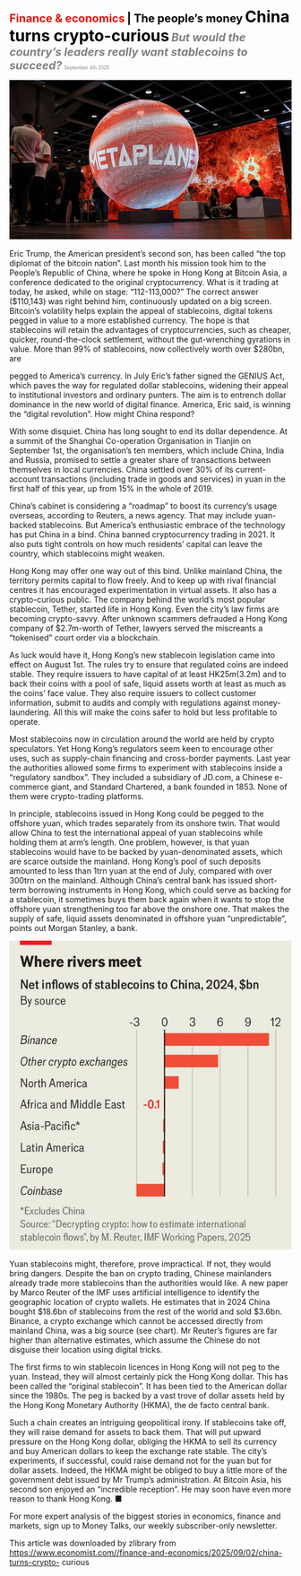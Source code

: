 <span style="color:#E3120B; font-size:14.9pt; font-weight:bold;">Finance & economics</span> <span style="color:#000000; font-size:14.9pt; font-weight:bold;">| The people’s money</span>
<span style="color:#000000; font-size:21.0pt; font-weight:bold;">China turns crypto-curious</span>
<span style="color:#808080; font-size:14.9pt; font-weight:bold; font-style:italic;">But would the country’s leaders really want stablecoins to succeed?</span>
<span style="color:#808080; font-size:6.2pt;">September 4th 2025</span>

![](../images/060_China_turns_crypto-curious/p0247_img01.jpeg)

Eric Trump, the American president’s second son, has been called “the top diplomat of the bitcoin nation”. Last month his mission took him to the People’s Republic of China, where he spoke in Hong Kong at Bitcoin Asia, a conference dedicated to the original cryptocurrency. What is it trading at today, he asked, while on stage: “112-113,000?” The correct answer ($110,143) was right behind him, continuously updated on a big screen. Bitcoin’s volatility helps explain the appeal of stablecoins, digital tokens pegged in value to a more established currency. The hope is that stablecoins will retain the advantages of cryptocurrencies, such as cheaper, quicker, round-the-clock settlement, without the gut-wrenching gyrations in value. More than 99% of stablecoins, now collectively worth over $280bn, are

pegged to America’s currency. In July Eric’s father signed the GENIUS Act, which paves the way for regulated dollar stablecoins, widening their appeal to institutional investors and ordinary punters. The aim is to entrench dollar dominance in the new world of digital finance. America, Eric said, is winning the “digital revolution”. How might China respond?

With some disquiet. China has long sought to end its dollar dependence. At a summit of the Shanghai Co-operation Organisation in Tianjin on September 1st, the organisation’s ten members, which include China, India and Russia, promised to settle a greater share of transactions between themselves in local currencies. China settled over 30% of its current-account transactions (including trade in goods and services) in yuan in the first half of this year, up from 15% in the whole of 2019.

China’s cabinet is considering a “roadmap” to boost its currency’s usage overseas, according to Reuters, a news agency. That may include yuan- backed stablecoins. But America’s enthusiastic embrace of the technology has put China in a bind. China banned cryptocurrency trading in 2021. It also puts tight controls on how much residents’ capital can leave the country, which stablecoins might weaken.

Hong Kong may offer one way out of this bind. Unlike mainland China, the territory permits capital to flow freely. And to keep up with rival financial centres it has encouraged experimentation in virtual assets. It also has a crypto-curious public. The company behind the world’s most popular stablecoin, Tether, started life in Hong Kong. Even the city’s law firms are becoming crypto-savvy. After unknown scammers defrauded a Hong Kong company of $2.7m-worth of Tether, lawyers served the miscreants a “tokenised” court order via a blockchain.

As luck would have it, Hong Kong’s new stablecoin legislation came into effect on August 1st. The rules try to ensure that regulated coins are indeed stable. They require issuers to have capital of at least HK$25m ($3.2m) and to back their coins with a pool of safe, liquid assets worth at least as much as the coins’ face value. They also require issuers to collect customer information, submit to audits and comply with regulations against money- laundering. All this will make the coins safer to hold but less profitable to operate.

Most stablecoins now in circulation around the world are held by crypto speculators. Yet Hong Kong’s regulators seem keen to encourage other uses, such as supply-chain financing and cross-border payments. Last year the authorities allowed some firms to experiment with stablecoins inside a “regulatory sandbox”. They included a subsidiary of JD.com, a Chinese e- commerce giant, and Standard Chartered, a bank founded in 1853. None of them were crypto-trading platforms.

In principle, stablecoins issued in Hong Kong could be pegged to the offshore yuan, which trades separately from its onshore twin. That would allow China to test the international appeal of yuan stablecoins while holding them at arm’s length. One problem, however, is that yuan stablecoins would have to be backed by yuan-denominated assets, which are scarce outside the mainland. Hong Kong’s pool of such deposits amounted to less than 1trn yuan at the end of July, compared with over 300trn on the mainland. Although China’s central bank has issued short-term borrowing instruments in Hong Kong, which could serve as backing for a stablecoin, it sometimes buys them back again when it wants to stop the offshore yuan strengthening too far above the onshore one. That makes the supply of safe, liquid assets denominated in offshore yuan “unpredictable”, points out Morgan Stanley, a bank.

![](../images/060_China_turns_crypto-curious/p0249_img01.jpeg)

Yuan stablecoins might, therefore, prove impractical. If not, they would bring dangers. Despite the ban on crypto trading, Chinese mainlanders already trade more stablecoins than the authorities would like. A new paper by Marco Reuter of the IMF uses artificial intelligence to identify the geographic location of crypto wallets. He estimates that in 2024 China bought $18.6bn of stablecoins from the rest of the world and sold $3.6bn. Binance, a crypto exchange which cannot be accessed directly from mainland China, was a big source (see chart). Mr Reuter’s figures are far higher than alternative estimates, which assume the Chinese do not disguise their location using digital tricks.

The first firms to win stablecoin licences in Hong Kong will not peg to the yuan. Instead, they will almost certainly pick the Hong Kong dollar. This has been called the “original stablecoin”. It has been tied to the American dollar since the 1980s. The peg is backed by a vast trove of dollar assets held by the Hong Kong Monetary Authority (HKMA), the de facto central bank.

Such a chain creates an intriguing geopolitical irony. If stablecoins take off, they will raise demand for assets to back them. That will put upward pressure on the Hong Kong dollar, obliging the HKMA to sell its currency and buy American dollars to keep the exchange rate stable. The city’s experiments, if successful, could raise demand not for the yuan but for dollar assets. Indeed, the HKMA might be obliged to buy a little more of the government debt issued by Mr Trump’s administration. At Bitcoin Asia, his second son enjoyed an “incredible reception”. He may soon have even more reason to thank Hong Kong. ■

For more expert analysis of the biggest stories in economics, finance and markets, sign up to Money Talks, our weekly subscriber-only newsletter.

This article was downloaded by zlibrary from https://www.economist.com//finance-and-economics/2025/09/02/china-turns-crypto- curious